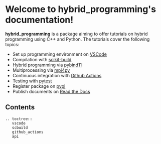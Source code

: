 # Welcome to hybrid_programming's documentation!

**hybrid_programming**  is a package aiming to offer tutorials on hybrid programming using C++ and Python. The tutorials cover the following topics:
* Set up programming environment on [VSCode](https://code.visualstudio.com)
* Compilation with [scikit-build](https://github.com/scikit-build/scikit-build)
* Hybrid programming via [pybind11](https://github.com/pybind/pybind11)
* Multiprocessing via [mpi4py](https://github.com/mpi4py/mpi4py)
* Continuous integration with [Github Actions](https://github.com/features/actions)
* Testing with [pytest](https://docs.pytest.org/en/7.3.x/)
* Register package on [pypi](https://pypi.org)
* Publish documents on [Read the Docs](https://readthedocs.org)

## Contents

```{eval-rst}
.. toctree::
   vscode
   scbuild
   github_actions
   api
```
